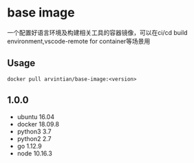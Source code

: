 # base image

一个配置好语言环境及构建相关工具的容器镜像，可以在ci/cd build environment,vscode-remote for container等场景用

## Usage
```
docker pull arvintian/base-image:<version>
```

## 1.0.0
- ubuntu 16.04
- docker 18.09.8
- python3 3.7
- python2 2.7
- go 1.12.9
- node 10.16.3